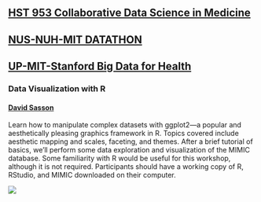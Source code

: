 ## [HST 953 Collaborative Data Science in Medicine](https://criticaldata.mit.edu/course/)

## [NUS-NUH-MIT DATATHON](http://www.nus-datathon.com/)

## [UP-MIT-Stanford Big Data for Health](http://healthdatacon.aehin.net/)

### Data Visualization with R

#### [David Sasson](http://davidsasson.info/)

Learn how to manipulate complex datasets with ggplot2—a popular and aesthetically pleasing graphics framework in R. Topics covered include aesthetic mapping and scales, faceting, and themes. After a brief tutorial of basics, we’ll perform some data exploration and visualization of the MIMIC database. Some familiarity with R would be useful for this workshop, although it is not required. Participants should have a working copy of R, RStudio, and MIMIC downloaded on their computer. 


![](https://i.redd.it/fgfadmcq8h5z.jpg)
